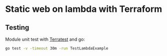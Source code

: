 # Static web on lambda with Terraform

## Testing

Module unit test with [Terratest](https://github.com/gruntwork-io/terratest) and go:

```bash
go test -v -timeout 30m -run TestLambdaExample
```
